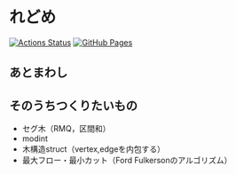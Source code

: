 # れどめ
[![Actions Status](https://github.com/idat50me/cpp_lib/workflows/verify/badge.svg)](https://github.com/idat50me/cpp_lib/actions)
[![GitHub Pages](https://img.shields.io/static/v1?label=GitHub+Pages&message=+&color=brightgreen&logo=github)](https://idat50me.github.io/cpp_lib/)

## あとまわし

## そのうちつくりたいもの
- セグ木（RMQ，区間和）
- modint
- 木構造struct（vertex,edgeを内包する）
- 最大フロー・最小カット（Ford Fulkersonのアルゴリズム）
